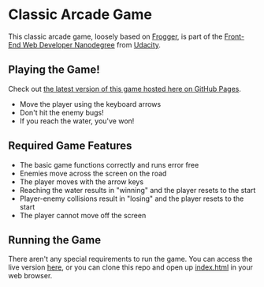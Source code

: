 # Classic Arcade Game
This classic arcade game, loosely based on [Frogger](https://en.wikipedia.org/wiki/Frogger), is part
of the
[Front-End Web Developer Nanodegree](https://www.udacity.com/course/front-end-web-developer-nanodegree--nd001)
from [Udacity](https://www.udacity.com/).

## Playing the Game!
Check out
[the latest version of this game hosted here on GitHub Pages](https://czeise.github.io/frontend-nanodegree-arcade-game/).
- Move the player using the keyboard arrows
- Don't hit the enemy bugs!
- If you reach the water, you've won!

## Required Game Features
- The basic game functions correctly and runs error free
- Enemies move across the screen on the road
- The player moves with the arrow keys
- Reaching the water results in "winning" and the player resets to the start
- Player-enemy collisions result in "losing" and the player resets to the start
- The player cannot move off the screen

## Running the Game
There aren't any special requirements to run the game. You can access the live version
[here](https://czeise.github.io/frontend-nanodegree-arcade-game/), or you can clone this repo and
open up [index.html](index.html) in your web browser.